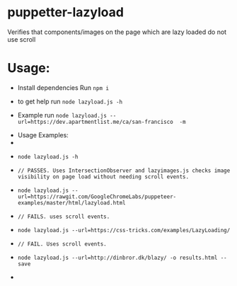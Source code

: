 # puppetter-lazyload

Verifies that components/images on the page which are lazy loaded do not use scroll

# Usage:

- Install dependencies
  Run `npm i`

- to get help run `node lazyload.js -h`

- Example run `node lazyload.js --url=https://dev.apartmentlist.me/ca/san-francisco  -m
`

* Usage Examples:
*
*     node lazyload.js -h
*     // PASSES. Uses IntersectionObserver and lazyimages.js checks image visibility on page load without needing scroll events.
*     node lazyload.js --url=https://rawgit.com/GoogleChromeLabs/puppeteer-examples/master/html/lazyload.html
*     // FAILS. uses scroll events.
*     node lazyload.js --url=https://css-tricks.com/examples/LazyLoading/
*     // FAIL. Uses scroll events.
*     node lazyload.js --url=http://dinbror.dk/blazy/ -o results.html --save
*

